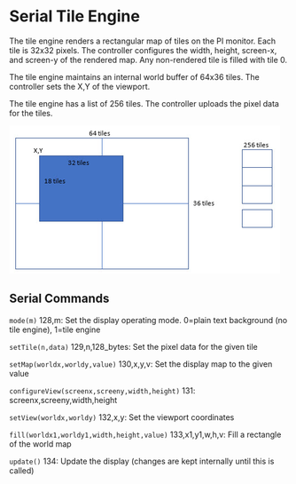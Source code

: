 # Serial Tile Engine

The tile engine renders a rectangular map of tiles on the PI monitor. Each tile is 32x32 pixels. The
controller configures the width, height, screen-x, and screen-y of the rendered map. Any non-rendered
tile is filled with tile 0.

The tile engine maintains an internal world buffer of 64x36 tiles. The controller sets the X,Y
of the viewport.

The tile engine has a list of 256 tiles. The controller uploads the pixel data for the
tiles.

![](tiles.jpg)

## Serial Commands

`mode(m)` 128,m: Set the display operating mode. 0=plain text background (no tile engine), 1=tile engine

`setTile(n,data)` 129,n,128_bytes: Set the pixel data for the given tile

`setMap(worldx,worldy,value)` 130,x,y,v: Set the display map to the given value

`configureView(screenx,screeny,width,height)` 131: screenx,screeny,width,height

`setView(worldx,worldy)` 132,x,y: Set the viewport coordinates

`fill(worldx1,worldy1,width,height,value)` 133,x1,y1,w,h,v: Fill a rectangle of the world map

`update()` 134: Update the display (changes are kept internally until this is called)
